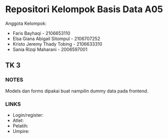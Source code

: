 # Repositori Kelompok Basis Data A05 

Anggota Kelompok:
* Faris Bayhaqi - 2106653110
* Elsa Giana Abigail Sitompul - 2106707252
* Kristo Jeremy Thady Tobing - 2106633310
* Sania Rizqi Maharani - 2006597001

## TK 3

### NOTES

Models dan forms dipakai buat nampilin dummy data pada frontend.

### LINKS

* Login/register:
* Atlet:
* Pelatih:
* Umpire:
